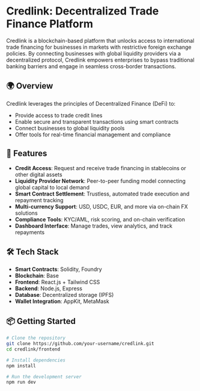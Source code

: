 # Credlink: Decentralized Trade Finance Platform

Credlink is a blockchain-based platform that unlocks access to international trade financing for businesses in markets with restrictive foreign exchange policies. By connecting businesses with global liquidity providers via a decentralized protocol, Credlink empowers enterprises to bypass traditional banking barriers and engage in seamless cross-border transactions.

## 🌍 Overview

Credlink leverages the principles of Decentralized Finance (DeFi) to:

- Provide access to trade credit lines
- Enable secure and transparent transactions using smart contracts
- Connect businesses to global liquidity pools
- Offer tools for real-time financial management and compliance

## 🚀 Features

- **Credit Access**: Request and receive trade financing in stablecoins or other digital assets
- **Liquidity Provider Network**: Peer-to-peer funding model connecting global capital to local demand
- **Smart Contract Settlement**: Trustless, automated trade execution and repayment tracking
- **Multi-currency Support**: USD, USDC, EUR, and more via on-chain FX solutions
- **Compliance Tools**: KYC/AML, risk scoring, and on-chain verification
- **Dashboard Interface**: Manage trades, view analytics, and track repayments

## 🛠️ Tech Stack

- **Smart Contracts**: Solidity, Foundry
- **Blockchain**: Base
- **Frontend**: React.js + Tailwind CSS
- **Backend**: Node.js, Express
- **Database**: Decentralized storage (IPFS)
- **Wallet Integration**: AppKit, MetaMask

## 📦 Getting Started

```bash
# Clone the repository
git clone https://github.com/your-username/credlink.git
cd credlink/frontend

# Install dependencies 
npm install

# Run the development server
npm run dev
